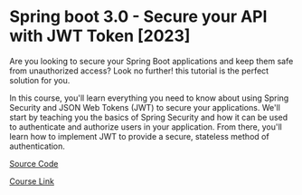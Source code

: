 # Spring boot 3.0 - Secure your API with JWT Token [2023]

Are you looking to secure your Spring Boot applications and keep them safe from unauthorized access? Look no further! this tutorial is the perfect solution for you.

In this course, you'll learn everything you need to know about using Spring Security and JSON Web Tokens (JWT) to secure your applications. We'll start by teaching you the basics of Spring Security and how it can be used to authenticate and authorize users in your application. From there, you'll learn how to implement JWT to provide a secure, stateless method of authentication.

[Source Code](https://github.com/ali-bouali/spring-boot-3-jwt-security)

[Course Link](https://www.youtube.com/watch?v=BVdQ3iuovg0&t=4777s)